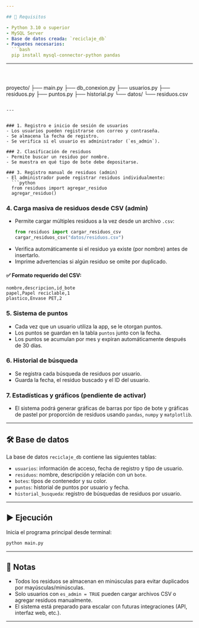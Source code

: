 ```yaml
---

## 🔧 Requisitos

- Python 3.10 o superior
- MySQL Server
- Base de datos creada: `reciclaje_db`
- Paquetes necesarios:
  ```bash
  pip install mysql-connector-python pandas
  ```

---
```



```
proyecto/
├── main.py
├── db_conexion.py
├── usuarios.py
├── residuos.py
├── puntos.py
├── historial.py
└── datos/
    └── residuos.csv
```

---


### 1. Registro e inicio de sesión de usuarios
- Los usuarios pueden registrarse con correo y contraseña.
- Se almacena la fecha de registro.
- Se verifica si el usuario es administrador (`es_admin`).

### 2. Clasificación de residuos
- Permite buscar un residuo por nombre.
- Se muestra en qué tipo de bote debe depositarse.

### 3. Registro manual de residuos (admin)
- El administrador puede registrar residuos individualmente:
  ```python
  from residuos import agregar_residuo
  agregar_residuo()
  ```

### 4. Carga masiva de residuos desde CSV (admin)
- Permite cargar múltiples residuos a la vez desde un archivo `.csv`:
  ```python
  from residuos import cargar_residuos_csv
  cargar_residuos_csv("datos/residuos.csv")
  ```
- Verifica automáticamente si el residuo ya existe (por nombre) antes de insertarlo.
- Imprime advertencias si algún residuo se omite por duplicado.

#### ✅ Formato requerido del CSV:
```csv
nombre,descripcion,id_bote
papel,Papel reciclable,1
plastico,Envase PET,2
```

### 5. Sistema de puntos
- Cada vez que un usuario utiliza la app, se le otorgan puntos.
- Los puntos se guardan en la tabla `puntos` junto con la fecha.
- Los puntos se acumulan por mes y expiran automáticamente después de 30 días.

### 6. Historial de búsqueda
- Se registra cada búsqueda de residuos por usuario.
- Guarda la fecha, el residuo buscado y el ID del usuario.

### 7. Estadísticas y gráficos (pendiente de activar)
- El sistema podrá generar gráficas de barras por tipo de bote y gráficas de pastel por proporción de residuos usando `pandas`, `numpy` y `matplotlib`.

---

## 🛠️ Base de datos

La base de datos `reciclaje_db` contiene las siguientes tablas:

- `usuarios`: información de acceso, fecha de registro y tipo de usuario.
- `residuos`: nombre, descripción y relación con un `bote`.
- `botes`: tipos de contenedor y su color.
- `puntos`: historial de puntos por usuario y fecha.
- `historial_busqueda`: registro de búsquedas de residuos por usuario.

---

## ▶️ Ejecución

Inicia el programa principal desde terminal:

```bash
python main.py
```

---

## 📌 Notas

- Todos los residuos se almacenan en minúsculas para evitar duplicados por mayúsculas/minúsculas.
- Solo usuarios con `es_admin = TRUE` pueden cargar archivos CSV o agregar residuos manualmente.
- El sistema está preparado para escalar con futuras integraciones (API, interfaz web, etc.).

---
